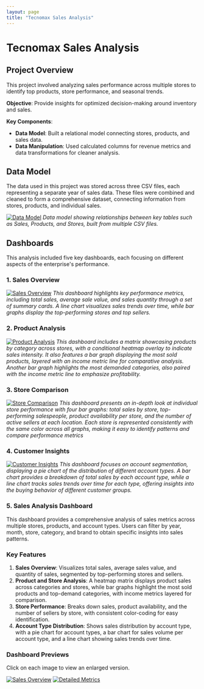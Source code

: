 ```yaml
---
layout: page
title: "Tecnomax Sales Analysis"
---
```


# Tecnomax Sales Analysis

## Project Overview
This project involved analyzing sales performance across multiple stores to identify top products, store performance, and seasonal trends.

**Objective**: Provide insights for optimized decision-making around inventory and sales.

**Key Components**:
- **Data Model**: Built a relational model connecting stores, products, and sales data.
- **Data Manipulation**: Used calculated columns for revenue metrics and data transformations for cleaner analysis.

## Data Model
The data used in this project was stored across three CSV files, each representing a separate year of sales data. These files were combined and cleaned to form a comprehensive dataset, connecting information from stores, products, and individual sales.

[![Data Model](/assets/img/Datamodel.png)](https://Savenast.github.io/portfolio/assets/img/Datamodel.png)
*Data model showing relationships between key tables such as Sales, Products, and Stores, built from multiple CSV files.*


## Dashboards

This analysis included five key dashboards, each focusing on different aspects of the enterprise's performance.

### 1. Sales Overview
[![Sales Overview](assets/img/TecnomaxResumen.png)](https://Savenast.github.io/portfolio/assets/img/TecnomaxResumen.png)
*This dashboard highlights key performance metrics, including total sales, average sale value, and sales quantity through a set of summary cards. A line chart visualizes sales trends over time, while bar graphs display the top-performing stores and top sellers.*

### 2. Product Analysis
[![Product Analysis](assets/img/TecnomaxProductos.png)](https://Savenast.github.io/portfolio/assets/img/TecnomaxProductos.png)
*This dashboard includes a matrix showcasing products by category across stores, with a conditional heatmap overlay to indicate sales intensity. It also features a bar graph displaying the most sold products, layered with an income metric line for comparative analysis. Another bar graph highlights the most demanded categories, also paired with the income metric line to emphasize profitability.*

### 3. Store Comparison
[![Store Comparison](assets/img/TecnomaxSucyVend.png)](https://Savenast.github.io/portfolio/assets/img/TecnomaxSucyVend.png)
*This dashboard presents an in-depth look at individual store performance with four bar graphs: total sales by store, top-performing salespeople, product availability per store, and the number of active sellers at each location. Each store is represented consistently with the same color across all graphs, making it easy to identify patterns and compare performance metrics*

### 4. Customer Insights
[![Customer Insights](assets/img/TecnomaxClientes.png)](https://Savenast.github.io/portfolio/assets/img/TecnomaxClientes.png)
*This dashboard focuses on account segmentation, displaying a pie chart of the distribution of different account types. A bar chart provides a breakdown of total sales by each account type, while a line chart tracks sales trends over time for each type, offering insights into the buying behavior of different customer groups.*

### 5. Sales Analysis Dashboard

This dashboard provides a comprehensive analysis of sales metrics across multiple stores, products, and account types. Users can filter by year, month, store, category, and brand to obtain specific insights into sales patterns.

### Key Features

1. **Sales Overview**: Visualizes total sales, average sales value, and quantity of sales, segmented by top-performing stores and sellers.
2. **Product and Store Analysis**: A heatmap matrix displays product sales across categories and stores, while bar graphs highlight the most sold products and top-demand categories, with income metrics layered for comparison.
3. **Store Performance**: Breaks down sales, product availability, and the number of sellers by store, with consistent color-coding for easy identification.
4. **Account Type Distribution**: Shows sales distribution by account type, with a pie chart for account types, a bar chart for sales volume per account type, and a line chart showing sales trends over time.

### Dashboard Previews

Click on each image to view an enlarged version.

 [![Sales Overview](./assets/img/Insight1.png)](https://Savenast.github.io/portfolio/assets/img/Insight1.png)
 [![Detailed Metrics](./assets/img/Insight2.png)](https://Savenast.github.io/portfolio/assets/img/Insight2.png)


